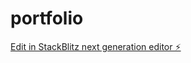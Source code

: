 # portfolio

[Edit in StackBlitz next generation editor ⚡️](https://stackblitz.com/~/github.com/mdfirdause7224/portfolio)
